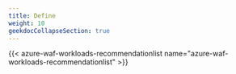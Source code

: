 ```yaml
---
title: Define
weight: 10
geekdocCollapseSection: true
---
```


{{< azure-waf-workloads-recommendationlist name="azure-waf-workloads-recommendationlist" >}}
